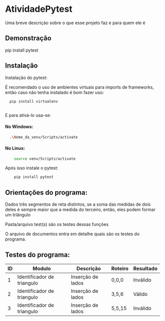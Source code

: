 
# AtividadePytest

Uma breve descrição sobre o que esse projeto faz e para quem ele é


## Demonstração

pip install pytest


## Instalação

Instalação do pytest:

É recomendado o uso de ambientes virtuais para imports de frameworks, 
então caso não tenha instalado é bom fazer uso:
```bash
  pip install virtualenv
  
```
E para ativá-lo usa-se:
#### No Windows:
```bash
  .\Nome_da_venv/Scripts/activate
```
#### No Linux:
```bash
    source venv/Scripts/activate
```

Após isso instale o pytest:
```bash
    pip install pytest
```

## Orientações do programa:

Dados três segmentos de reta distintos, se a soma das medidas de dois deles é sempre maior que a medida do terceiro, então, eles podem formar um triângulo


Pasta/arquivo test(s) são os testes dessas funções

O arquivo de documentos entra em detalhe quais são os testes do programa.
## Testes do programa:


| ID | Modulo | Descrição | Roteiro | Resultado|
|----|--------|-----------|---------|----------|
| 1| Identificador de triangulo|Inserção de lados| 0,0,0| Inválido|
| 2| Identificador de triangulo|Inserção de lados| 3,5,6| Válido|
| 3| Identificador de triangulo|Inserção de lados| 5,5,15 | Inválido|




